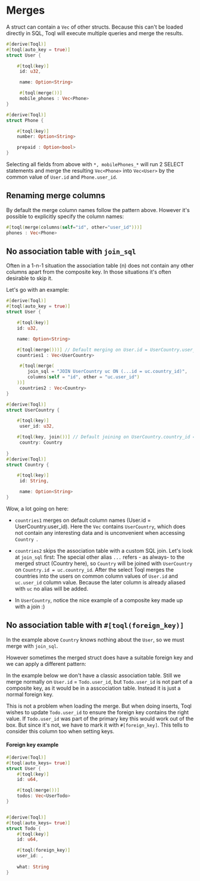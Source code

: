 
# Merges

A struct can contain a `Vec` of other structs. Because this can't be loaded directly in SQL, Toql will execute multiple queries and merge the results. 

```rust
#[derive(Toql)]
#[toql(auto_key = true)]
struct User {

	#[toql(key)]
	 id: u32,

	 name: Option<String>

	 #[toql(merge())]  
	 mobile_phones : Vec<Phone>
}

#[derive(Toql)]
struct Phone {

	#[toql(key)]
	number: Option<String>

	prepaid : Option<bool>
}
```

Selecting all fields from above with `*, mobilePhones_*` will run 2 SELECT statements and merge the resulting `Vec<Phone>` into `Vec<User>` by the common value of `User.id` and `Phone.user_id`.

## Renaming merge columns
By default the merge column names follow the pattern above. However it's possible to explicitly specify the column names:

```rust
#[toql(merge(columns(self="id", other="user_id")))]  
phones : Vec<Phone>
```


## No association table with `join_sql `

Often in a 1-n-1 situation the association table (n) does not contain any other columns apart 
from the composite key. In those situations it's often desirable to skip it.

Let's go with an example:

```rust
#[derive(Toql)]
#[toql(auto_key = true)]
struct User {

	#[toql(key)]
	id: u32,

	name: Option<String>

	#[toql(merge()))] // Default merging on User.id = UserCountry.user_id
	countries1 : Vec<UserCountry>

	 #[toql(merge(
        join_sql = "JOIN UserCountry uc ON (...id = uc.country_id)",
        columns(self = "id", other = "uc.user_id")
    ))]  
	 countries2 : Vec<Country>
}

#[derive(Toql)]
struct UserCountry {

	#[toql(key)]
	 user_id: u32,

	#[toql(key, join())] // Default joining on UserCountry.country_id = Country.id
	 country: Country
	 
}
#[derive(Toql)]
struct Country {

	#[toql(key)]
	 id: String,

	 name: Option<String>
}
```

Wow, a lot going on here:
- `countries1` merges on default column names (User.id = UserCountry.user_id).
  Here the `Vec` contains `UserCountry`, which does not contain any interesting data and
  is unconvenient when accessing `Country `.

- `countries2` skips the association table with a custom SQL join. 
  Let's look at `join_sql` first: The special other alias `...` refers - as always- to the merged struct (Country here), 
  so  `Country` will be joined with `UserCountry` on `Country.id = uc.country_id`.
  After the select Toql merges the countries into the users on common column values of `User.id` and `uc.user_id` column value. 
  Because the later column is already aliased with `uc` no alias will be added. 

- In `UserCountry`, notice the nice example of a composite key made up with a join :)



## No association table with `#[toql(foreign_key)]`
In the example above `Country` knows nothing about the `User`, so we must merge with `join_sql`.

However sometimes the merged struct does have a suitable foreign key and we can apply a different pattern:

In the example below we don't have a classic association table.
Still we merge normally on `User.id` = `Todo.user_id`, but `Todo.user_id` is not part of a composite key, as it would be in a asscociation table. Instead it is just a normal foreign key.

This is not a problem when loading the merge. But when doing inserts, 
Toql wishes to update `Todo.user_id` to ensure the foreign key contains the right value.
If `Todo.user_id` was part of the primary key this would work out of the box. 
But since it's not, we have to mark it with `#[foreign_key]`. This tells to consider this column too when setting keys.

#### Foreign key example


```rust
#[derive(Toql)]
#[toql(auto_keys= true)]
struct User {
	#[toql(key)]
	id: u64,

	#[toql(merge())]
	todos: Vec<UserTodo>
}


#[derive(Toql)]
#[toql(auto_keys= true)]
struct Todo {
	#[toql(key)]
	id: u64,

	#[toql(foreign_key)]
	user_id: ,
	
	what: String
}
```




